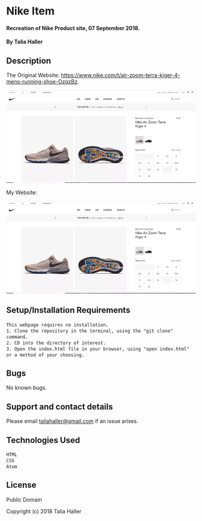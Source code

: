 # Nike Item

#### Recreation of Nike Product site, 07 September 2018.
#### By Talia Haller

## Description

The Original Website: https://www.nike.com/t/air-zoom-terra-kiger-4-mens-running-shoe-OzqzBz.

![alt text](img/nikeOriginal.JPG)

My Website:

![alt text](img/nikeOriginal.JPG)



## Setup/Installation Requirements

    This webpage requires no installation.
    1. Clone the repository in the terminal, using the "git clone" command.
    2. CD into the directory of interest.
    3. Open the index.html file in your browser, using "open index.html" or a method of your choosing.

## Bugs

No known bugs.

## Support and contact details

Please email taliahaller@gmail.com if an issue arises.

## Technologies Used

    HTML
    CSS
    Atom

## License

Public Domain

Copyright (c) 2018 Talia Haller
